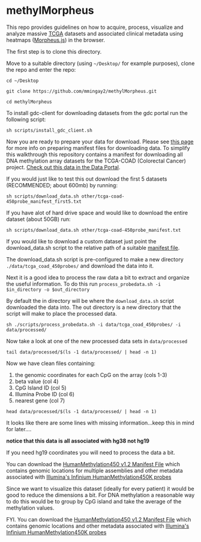 # methylMorpheus
This repo provides guidelines on how to acquire, process, visualize and analyze massive [TCGA](https://portal.gdc.cancer.gov/) datasets and associated clinical metadata using heatmaps ([Morpheus.js](https://github.com/cmap/morpheus.js)) in the browser.

The first step is to clone this directory. 

Move to a suitable directory (using `~/Desktop/` for example purposes), clone the repo and enter the repo:

`cd ~/Desktop`

`git clone https://github.com/mmingay2/methylMorpheus.git`

`cd methylMorpheus`

To install gdc-client for downloading datasets from the gdc portal run the following script:

`sh scripts/install_gdc_client.sh`

Now you are ready to prepare your data for download. Please see [this page](https://docs.gdc.cancer.gov/Data_Transfer_Tool/Users_Guide/Preparing_for_Data_Download_and_Upload/) for more info on preparing manifest files for downloading data. To simplify this walkthrough this repository contains a manifest for downloading all DNA methylation array datasets for the TCGA-COAD (Colorectal Cancer) project. [Check out this data in the Data Portal](https://portal.gdc.cancer.gov/repository?facetTab=files&files_size=100&filters=%7B%22op%22%3A%22and%22%2C%22content%22%3A%5B%7B%22op%22%3A%22in%22%2C%22content%22%3A%7B%22field%22%3A%22cases.primary_site%22%2C%22value%22%3A%5B%22Colon%22%5D%7D%7D%2C%7B%22op%22%3A%22in%22%2C%22content%22%3A%7B%22field%22%3A%22cases.project.project_id%22%2C%22value%22%3A%5B%22TCGA-COAD%22%5D%7D%7D%2C%7B%22op%22%3A%22in%22%2C%22content%22%3A%7B%22field%22%3A%22files.data_category%22%2C%22value%22%3A%5B%22DNA%20Methylation%22%5D%7D%7D%2C%7B%22op%22%3A%22in%22%2C%22content%22%3A%7B%22field%22%3A%22files.data_type%22%2C%22value%22%3A%5B%22Methylation%20Beta%20Value%22%5D%7D%7D%2C%7B%22op%22%3A%22in%22%2C%22content%22%3A%7B%22field%22%3A%22files.platform%22%2C%22value%22%3A%5B%22Illumina%20Human%20Methylation%20450%22%5D%7D%7D%5D%7D).

If you would just like to test this out download the first 5 datasets (RECOMMENDED; about 600mb) by running:

`sh scripts/download_data.sh other/tcga-coad-450probe_manifest_first5.txt`

If you have alot of hard drive space and would like to download the entire dataset (about 50GB) run:

`sh scripts/download_data.sh other/tcga-coad-450probe_manifest.txt`

If you would like to download a custom dataset just point the download_data.sh script to the relative path of a suitable [manifest file](https://docs.gdc.cancer.gov/Data_Transfer_Tool/Users_Guide/Preparing_for_Data_Download_and_Upload/#obtaining-a-manifest-file-for-data-download).

The download_data.sh script is pre-configured to make a new directory `./data/tcga_coad_450probes/` and download the data into it.

Next it is a good idea to process the raw data a bit to extract and organize the useful information. To do this run `process_probedata.sh -i $in_directory -o $out_directory`

By default the in directory will be where the `download_data.sh` script downloaded the data into. The out directory is a new directory that the script will make to place the processed data.

`sh ./scripts/process_probedata.sh -i data/tcga_coad_450probes/ -i data/processed/`

Now take a look at one of the new processed data sets in `data/processed`

`tail data/processed/$(ls -1 data/processed/ | head -n 1)`

Now we have clean files containing: 
1. the genomic coordinates for each CpG on the array (cols 1-3) 
2. beta value (col 4) 
3. CpG Island ID (col 5)
4. Illumina Probe ID (col 6)
5. nearest gene (col 7)

`head data/processed/$(ls -1 data/processed/ | head -n 1)`

It looks like there are some lines with missing information...keep this in mind for later....

**notice that this data is all associated with hg38 not hg19**

If you need hg19 coordinates you will need to process the data a bit. 

You can download the [HumanMethylation450 v1.2 Manifest File](ftp://ussd-ftp.illumina.com/downloads/ProductFiles/HumanMethylation450/HumanMethylation450_15017482_v1-2.csv) which contains genomic locations for multiple assemblies and other metadata associated with [Illumina's Infinium HumanMethylation450K probes](https://support.illumina.com/downloads/infinium_humanmethylation450_product_files.html)

Since we want to visualize this dataset (ideally for every patient) it would be good to reduce the dimensions a bit. For DNA methylation a reasonable way to do this would be to group by CpG island and take the average of the methylation values.



FYI. You can download the [HumanMethylation450 v1.2 Manifest File](ftp://ussd-ftp.illumina.com/downloads/ProductFiles/HumanMethylation450/HumanMethylation450_15017482_v1-2.csv) which contains genomic locations and other metadata associated with [Illumina's Infinium HumanMethylation450K probes](https://support.illumina.com/downloads/infinium_humanmethylation450_product_files.html)







